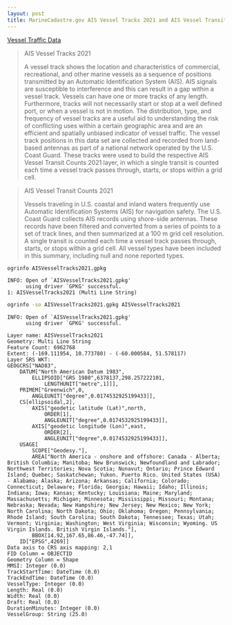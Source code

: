 ```yaml
---
layout: post
title: MarineCadastre.gov AIS Vessel Tracks 2021 and AIS Vessel Transit Counts 2021
---
```


[Vessel Traffic Data](https://marinecadastre.gov/ais/)

> AIS Vessel Tracks 2021
>
> A vessel track shows the location and characteristics of commercial, recreational, and other marine vessels as a sequence of positions transmitted by an Automatic Identification System (AIS). AIS signals are susceptible to interference and this can result in a gap within a vessel track. Vessels can have one or more tracks of any length. Furthermore, tracks will not necessarily start or stop at a well defined port, or when a vessel is not in motion. The distribution, type, and frequency of vessel tracks are a useful aid to understanding the risk of conflicting uses within a certain geographic area and are an efficient and spatially unbiased indicator of vessel traffic. The vessel track positions in this data set are collected and recorded from land-based antennas as part of a national network operated by the U.S. Coast Guard. These tracks were used to build the respective AIS Vessel Transit Counts 2021 layer, in which a single transit is counted each time a vessel track passes through, starts, or stops within a grid cell.

> AIS Vessel Transit Counts 2021
>
> Vessels traveling in U.S. coastal and inland waters frequently use Automatic Identification Systems (AIS) for navigation safety. The U.S. Coast Guard collects AIS records using shore-side antennas. These records have been filtered and converted from a series of points to a set of track lines, and then summarized at a 100 m grid cell resolution. A single transit is counted each time a vessel track passes through, starts, or stops within a grid cell. All vessel types have been included in this summary, including null and none reported types.

```bash
ogrinfo AISVesselTracks2021.gpkg
```

```
INFO: Open of `AISVesselTracks2021.gpkg'
      using driver `GPKG' successful.
1: AISVesselTracks2021 (Multi Line String)
```

```bash
ogrinfo -so AISVesselTracks2021.gpkg AISVesselTracks2021
```

```
INFO: Open of `AISVesselTracks2021.gpkg'
      using driver `GPKG' successful.

Layer name: AISVesselTracks2021
Geometry: Multi Line String
Feature Count: 6962768
Extent: (-169.111954, 10.773780) - (-60.000584, 51.578117)
Layer SRS WKT:
GEOGCRS["NAD83",
    DATUM["North American Datum 1983",
        ELLIPSOID["GRS 1980",6378137,298.257222101,
            LENGTHUNIT["metre",1]]],
    PRIMEM["Greenwich",0,
        ANGLEUNIT["degree",0.0174532925199433]],
    CS[ellipsoidal,2],
        AXIS["geodetic latitude (Lat)",north,
            ORDER[1],
            ANGLEUNIT["degree",0.0174532925199433]],
        AXIS["geodetic longitude (Lon)",east,
            ORDER[2],
            ANGLEUNIT["degree",0.0174532925199433]],
    USAGE[
        SCOPE["Geodesy."],
        AREA["North America - onshore and offshore: Canada - Alberta; British Columbia; Manitoba; New Brunswick; Newfoundland and Labrador; Northwest Territories; Nova Scotia; Nunavut; Ontario; Prince Edward Island; Quebec; Saskatchewan; Yukon. Puerto Rico. United States (USA) - Alabama; Alaska; Arizona; Arkansas; California; Colorado; Connecticut; Delaware; Florida; Georgia; Hawaii; Idaho; Illinois; Indiana; Iowa; Kansas; Kentucky; Louisiana; Maine; Maryland; Massachusetts; Michigan; Minnesota; Mississippi; Missouri; Montana; Nebraska; Nevada; New Hampshire; New Jersey; New Mexico; New York; North Carolina; North Dakota; Ohio; Oklahoma; Oregon; Pennsylvania; Rhode Island; South Carolina; South Dakota; Tennessee; Texas; Utah; Vermont; Virginia; Washington; West Virginia; Wisconsin; Wyoming. US Virgin Islands. British Virgin Islands."],
        BBOX[14.92,167.65,86.46,-47.74]],
    ID["EPSG",4269]]
Data axis to CRS axis mapping: 2,1
FID Column = OBJECTID
Geometry Column = Shape
MMSI: Integer (0.0)
TrackStartTime: DateTime (0.0)
TrackEndTime: DateTime (0.0)
VesselType: Integer (0.0)
Length: Real (0.0)
Width: Real (0.0)
Draft: Real (0.0)
DurationMinutes: Integer (0.0)
VesselGroup: String (25.0)
```



